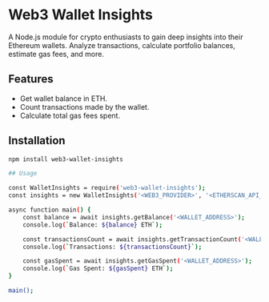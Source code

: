 # Web3 Wallet Insights

A Node.js module for crypto enthusiasts to gain deep insights into their Ethereum wallets. Analyze transactions, calculate portfolio balances, estimate gas fees, and more.

## Features

- Get wallet balance in ETH.
- Count transactions made by the wallet.
- Calculate total gas fees spent.

## Installation

```bash
npm install web3-wallet-insights

## Usage

const WalletInsights = require('web3-wallet-insights');
const insights = new WalletInsights('<WEB3_PROVIDER>', '<ETHERSCAN_API_KEY>');

async function main() {
    const balance = await insights.getBalance('<WALLET_ADDRESS>');
    console.log(`Balance: ${balance} ETH`);

    const transactionsCount = await insights.getTransactionCount('<WALLET_ADDRESS>');
    console.log(`Transactions: ${transactionsCount}`);

    const gasSpent = await insights.getGasSpent('<WALLET_ADDRESS>');
    console.log(`Gas Spent: ${gasSpent} ETH`);
}

main();
